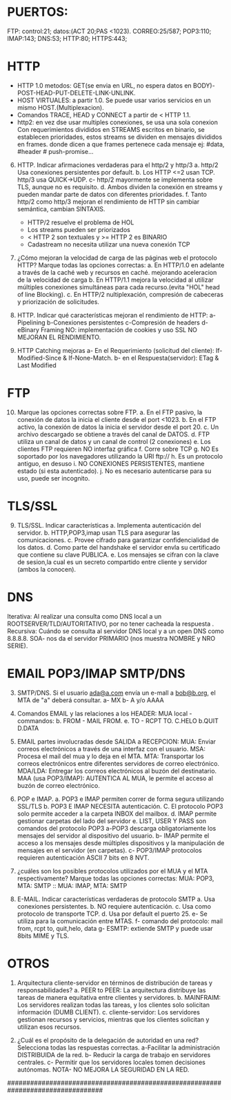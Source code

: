 # PUERTOS:
FTP: control:21; datos:(ACT 20;PAS <1023).
CORREO:25/587; POP3:110; IMAP:143;
DNS:53; HTTP:80; HTTPS:443;

# HTTP
* HTTP 1.0 metodos: GET(se envia en URL, no espera datos en BODY)-POST-HEAD-PUT-DELETE-LINK-UNLINK.
* HOST VIRTUALES: a partir 1.0. Se puede usar varios servicios en un mismo HOST.(Multiplexacion).
* Comandos TRACE, HEAD y CONNECT a partir de < HTTP 1.1.
* http2: en vez dse usar multiples conexiones, se usa una sola conexion Con requerimientos divididos en STREAMS escritos en binario, se establecen prioridades, estos streams se dividen en mensajes   divididos en frames. donde dicen a que frames pertenece cada mensaje ej:  #data, #header # push-promise...

6. HTTP. Indicar afirmaciones verdaderas para el http/2 y http/3
    a. http/2 Usa conexiones persistentes por default. 
    b. Los HTTP <=2 usan TCP. http/3 usa QUICK->UDP.
    c- http/2 mayormente se implementa sobre TLS, aunque no es requisito.
    d. Ambos dividen la conexión en streams y pueden mandar parte de datos con diferentes prioridades. 
    f. Tanto http/2 como http/3 mejoran el rendimiento de HTTP sin cambiar semántica, cambian SINTAXIS.
    * HTTP/2 resuelve el problema de HOL
    * Los streams pueden ser priorizados
    *  < HTTP 2 son textuales y >=  HTTP 2 es BINARIO
    * Cadastream no necesita utilizar una nueva conexión TCP

2. ¿Cómo mejoran la velocidad de carga de las páginas web el protocolo HTTP? Marque todas las opciones correctas:
a. En HTTP/1.0 en adelante a través de la caché web y recursos en caché. mejorando aceleracion de la velocidad de carga
b. En HTTP/1.1 mejora la velocidad al utilizar múltiples conexiones simultáneas para cada recurso.(evita "HOL" head of line Blocking).
c. En HTTP/2  nultiplexación, compresión de cabeceras y priorización de solicitudes.

4. HTTP. Indicar qué características mejoran el rendimiento de HTTP:
    a-Pipelining
    b-Conexiones persistentes
    c-Compresión de headers
    d-eBinary Framing
    NO: implementación de cookies y uso SSL NO MEJORAN EL RENDIMIENTO.

3. HTTP Catching mejoras 
    a- En el Requerimiento (solicitud del cliente): If-Modified-Since & If-None-Match.
    b- en el Respuesta(servidor): ETag & Last Modified

# FTP
10. Marque las opciones correctas sobre FTP.
    a. En el FTP pasivo, la conexión de datos la inicia el cliente desde el port <1023.
    b. En el FTP activo, la conexión de datos la inicia el servidor desde el port 20.
    c. Un archivo descargado se obtiene a través del canal de DATOS.
    d. FTP utiliza un canal de datos y un canal de control (2 conexiones)
    e. Los clientes FTP requieren NO interfaz gráfica
    f. Corre sobre TCP
    g. NO Es soportado por los navegadores utilizando la URI ftp://
    h. Es un protocolo antiguo, en desuso
    i. NO CONEXIONES PERSISTENTES, mantiene estado (si esta autenticado). 
    j. No es necesario autenticarse para su uso, puede ser incognito.

# TLS/SSL
9. TLS/SSL. Indicar características
    a. Implementa autenticación del servidor.
    b. HTTP,POP3,imap usan TLS para asegurar las comunicaciones.
    c. Provee cifrado para garantizar confidencialidad de los datos.
    d. Como parte del handshake el servidor envla su certificado que contiene su clave PUBLICA.
    e. Los mensajes se cifran con la clave de sesion,la cual es un secreto compartido entre cliente y servidor (ambos la conocen).

# DNS
Iterativa: Al realizar una consulta como DNS local a un ROOTSERVER/TLD/AUTORITATIVO, por no tener cacheada la respuesta .
Recursiva: Cuándo se consulta al servidor DNS local y a un open DNS como 8.8.8.8.
SOA- nos da el servidor PRIMARIO (nos muestra NOMBRE y NRO SERIE).

# EMAIL POP3/IMAP SMTP/DNS
3. SMTP/DNS. Si el usuario ada@a.com envía un e-mall a bob@b.org, el MTA de "a" deberá consultar.
    a- MX    b- A y/o AAAA
5. Comandos EMAIL y las relaciones a los HEADER: MUA local - commandos:
    b. FROM - MAIL FROM.  e. TO - RCPT TO. C.HELO  b.QUIT D.DATA

8. EMAIL partes involucradas desde SALIDA a RECEPCION: 
    MUA: Enviar correos electrónicos a través de una interfaz con el usuario.
    MSA: Procesa el mail del mua y lo deja en el MTA.
    MTA: Transportar los correos electrónicos entre diferentes servidores de correo electrónico.
    MDA/LDA: Entregar los correos electrónicos al buzón del destinatario.
    MAA (usa POP3/IMAP): AUTENTICA AL MUA, le permite el acceso al buzón de correo electrónico.

9. POP e IMAP.
    a. POP3 e IMAP permiten correr de forma segura utilizando SSL/TLS
    b. POP3 E IMAP NECESITA autenticación.
    C. El protocolo POP3 solo permite acceder a la carpeta INBOX del mailbox.
    d. IMAP permite gestionar carpetas del lado del servidor 
    e. LIST, USER Y PASS son comandos del protocolo POP3
    a-POP3 descarga obligatoriamente los mensajes del servidor al dispositivo del usuario.
    b- IMAP permite el acceso a los mensajes desde múltiples dispositivos y la manipulación de mensajes en el servidor (en carpetas).
    c- POP3/IMAP protocolos requieren autenticación ASCII 7 bits en 8 NVT.
    
9. ¿cuáles son los posibles protocolos utilizados por el MUA y el MTA respectivamente? Marque todas las opciones correctas:
    MUA: POP3, MTA: SMTP  ::    MUA: IMAP, MTA: SMTP
5. E-MAIL. Indicar características verdaderas de protocolo SMTP
    a. Usa conexiones persistentes.
    b. NO requiere autenticación.
    c. Usa como protocolo de transporte TCP.
    d. Usa por default el puerto 25.
    e- Se utiliza para la comunicación entre MTAS.
    f- comando del protocolo: mail from, rcpt to, quit,helo, data
    g- ESMTP: extiende SMTP y puede usar 8bits MIME y TLS.

# OTROS
1. Arquitectura cliente-servidor en términos de distribución de tareas y responsabilidades?
    a. PEER to PEER: La arquitectura distribuye las tareas de manera equitativa entre clientes y servidores. 
    b. MAINFRAIM: Los servidores realizan todas las tareas, y los clientes solo solicitan información (DUMB CLIENT).
    c. cliente-servidor: Los servidores gestionan recursos y servicios, mientras que los clientes solicitan y utilizan esos recursos.

5. ¿Cuál es el propósito de la delegación de autoridad en una red? Selecciona todas las respuestas correctas.
    a-Facilitar la administración DISTRIBUIDA de la red.
    b- Reducir la carga de trabajo en servidores centrales.
    c- Permitir que los servidores locales tomen decisiones autónomas.
    NOTA- NO MEJORA LA SEGURIDAD EN LA RED.

################################################################################# 

